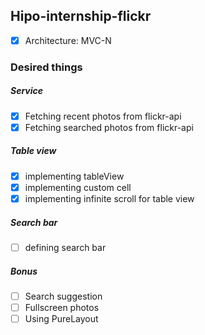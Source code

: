 ## Hipo-internship-flickr
- [x] Architecture: MVC-N

### Desired things

##### Service
- [x] Fetching recent photos from flickr-api
- [x] Fetching searched photos from flickr-api

##### Table view
- [x] implementing tableView
- [x] implementing custom cell
- [x] implementing infinite scroll for table view

##### Search bar
- [ ] defining search bar

##### Bonus
- [ ] Search suggestion
- [ ] Fullscreen photos
- [ ] Using PureLayout
